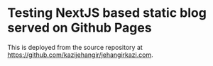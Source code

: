 # Testing NextJS based static blog served on Github Pages

This is deployed from the source repository at https://github.com/kazijehangir/jehangirkazi.com.
